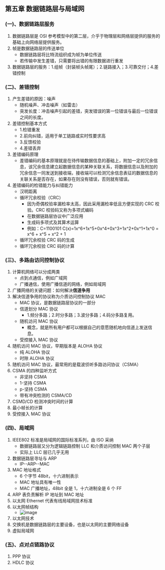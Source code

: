 ## 第五章 数据链路层与局域网

### (一)、数据链路层服务

1. 数据链路层是 OSI 参考模型中的第二层，介乎于物理层和网络层提供的服务的基础上向网络层提供服务。
2. 帧是数据链路层的传送单位
   - 数据链路层将比特流组织成为帧为单位传送
   - 若传输中发生差错，只需要将出错的有限数据进行重发
3. 数据链路层的服务：1.组帧（封装帧头帧尾）；2.链路接入；3.可靠交付；4.差错控制

### (二)、差错控制

1. 产生差错的原因：噪声
   - 随机噪声、冲击噪声（如雷击）
   - 突发长度：冲击噪声引起的差错，突发错误的第一位错误与最后一位错误之间的长度。
2. 差错控制基本方式
   - 1.检错重发
   - 2.前向纠错，适用于单工链路或实时性要求高
   - 3.反馈校验
   - 4.差错丢弃
3. 差错编码原理
   - 差错编码的基本原理就是在待传输数据信息的基础上，附加一定的冗余信息，该冗余信息建立起数据信息的某种关联关系，将数据信息以及附加的冗余信息一同发送到接收端，接收端可以检测冗余信息表征的数据信息的关联关系是否存在，如果存在则没有错误，否则就有错误。
4. 差错编码的检错能力与纠错能力
   - 汉明距离
   - 循环冗余校验（CRC）
     - 因为奇偶校验率漏检率太高，因此采用漏检率低且方便实现的 CRC 校验。CRC 校验码又称为多项式编码
     - 在数据链路层协议中广泛应用
     - 生成码多项式及其算术运算
     - 例如：C=1100101 C(x)=1x^6+1x^5+0x^4+0x^3+1x^2+0x^1+1x^0 = x^6 + x^5 + x^2 + 1
   - 循环冗余校验 CRC 码的生成
   - 循环冗余校验 CRC 码的计算

### (三)、多路由访问控制协议

1. 计算机网络可以分成两类
   - 点到点通信，例如广域网
   - 广播通信，使用广播信道的网络，例如局域网
2. 广播网络的关键问题：如何解决**信道争用**
3. 解决信道争用的协议称为介质访问控制协议 MAC
   - MAC 协议，是数据链路层协议的一部分
   - 信道划分 MAC 协议
      - 1.频分多路；2.时分多路；3.波分多路；4.码分多路复用。
   - 随机访问 MAC 协议
      - 概念，就是所有用户都可以根据自己的意愿随机地向信道上发送信息。
   - 受控接入 MAC 协议
4. 随机访问 MAC 协议，早期版本是 ALOHA 协议
   - 纯 ALOHA 协议
   - 时隙 ALOHA 协议
5. 随机访问 MAC 协议，最常用的是载波侦听多路访问协议（CSMA）
6. CSMA 的四种监听方式
   - 非坚持 CSMA
   - 1-坚持 CSMA
   - p-坚持 CSMA
   - 带有冲突检测的 CSMA/CD
7. CSMD/CD 检测冲突时间的计算
8. 最小帧长的计算
9. 受控接入 MAC 协议

### (四)、局域网

1. IEEE802 标准是局域网的国际标准系列，由 ISO 采纳
   - 数据链路层又分为逻辑链路控制 LLC 和介质访问控制 MAC 两个子层
   - 实际上 LLC 层已几乎无用
2. 数据链路层寻址与 ARP
   - IP--ARP--MAC
3. MAC 地址格式
   - 6 个字节 48bit，十六进制表示
   - MAC 地址具有唯一性
   - MAC 广播地址，48bit 全是 1，十六进制全是 6 个 FF
4. ARP 表负责解析 IP 地址到 MAC 地址
5. 以太网 Ethernet 代表有线局域网技术标准
6. 以太网帧结构
   - ![image](https://pica.zhimg.com/v2-35c88cade5950f3fc2e23d73df9619bc_1440w.jpg?source=172ae18b)
7. 以太网技术
8. 交换机是数据链路层的主要设备，也是以太网的主要网络设备
9. 虚拟局域网

### (五)、点对点链路协议

1. PPP 协议
2. HDLC 协议
